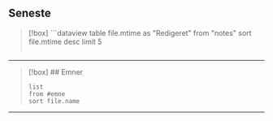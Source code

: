 ## Seneste
>[!box] ```dataview 
>table
>file.mtime as "Redigeret"
>from "notes"
>sort file.mtime desc
>limit 5
>```

---

>[!box] ## Emner
>```dataview 
>list
>from #emne 
>sort file.name
>```

---


